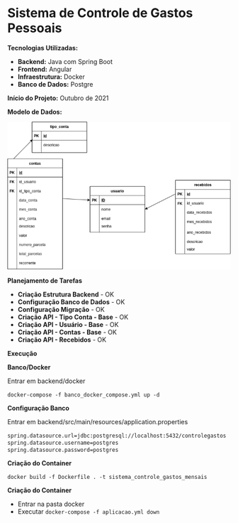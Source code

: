 

# Sistema de Controle de Gastos Pessoais

**Tecnologias Utilizadas:**

 - **Backend:** Java com Spring Boot
 - **Frontend:** Angular
- **Infraestrutura:** Docker
 -  **Banco de Dados:** Postgre

**Início do Projeto:** Outubro de 2021

**Modelo de Dados:**

![Modelo de dados](https://github.com/filipemot/sistema_controle_gastos_mensais/blob/main/database/database.png)

**Planejamento de Tarefas**

- **Criação Estrutura Backend** - OK
- **Configuração Banco de Dados** - OK
- **Configuração Migração** - OK
- **Criação API - Tipo Conta - Base** - OK
- **Criação API - Usuário - Base** - OK
- **Criação API - Contas - Base** - OK
- **Criação API - Recebidos** - OK

**Execução**

**Banco/Docker**

Entrar em backend/docker

    docker-compose -f banco_docker_compose.yml up -d

**Configuração Banco**

Entrar em backend/src/main/resources/application.properties

    spring.datasource.url=jdbc:postgresql://localhost:5432/controlegastos
    spring.datasource.username=postgres
    spring.datasource.password=postgres

**Criação do Container** 

    docker build -f Dockerfile . -t sistema_controle_gastos_mensais

**Criação do Container** 

- Entrar na pasta docker
- Executar `docker-compose -f aplicacao.yml down`

